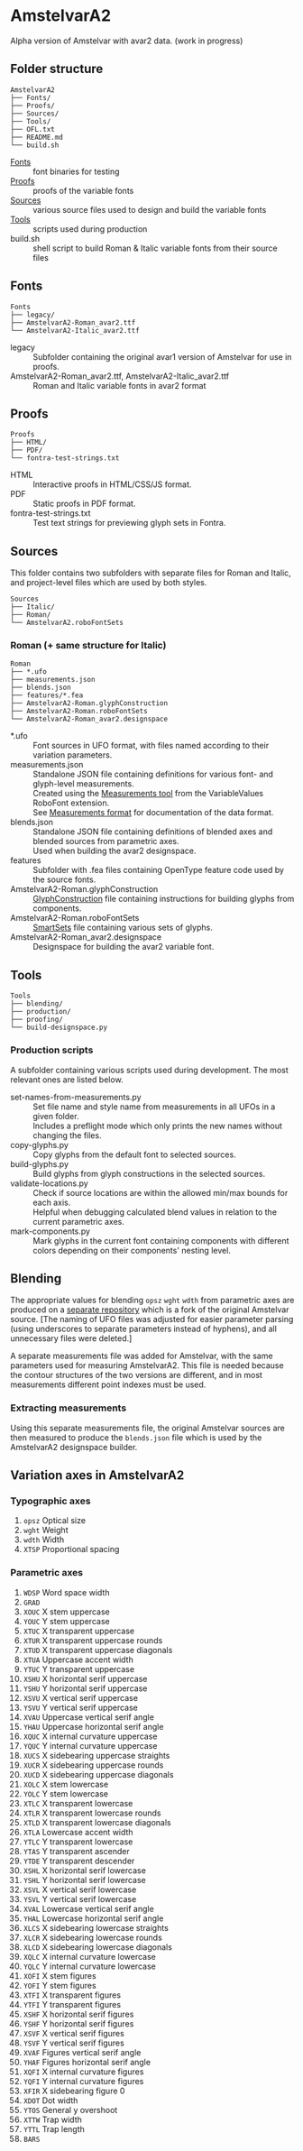 AmstelvarA2
===========

Alpha version of Amstelvar with avar2 data. (work in progress)


Folder structure
----------------

```
AmstelvarA2
├── Fonts/
├── Proofs/
├── Sources/
├── Tools/
├── OFL.txt
├── README.md
└── build.sh
```

<dl>
  <dt><a href='#fonts'>Fonts</a></dt>
  <dd>font binaries for testing</dd>
  <dt><a href='#proofs'>Proofs</a></dt>
  <dd>proofs of the variable fonts</dd>
  <dt><a href='#sources'>Sources</a></dt>
  <dd>various source files used to design and build the variable fonts</dd>
  <dt><a href='#tools'>Tools</a></dt>
  <dd>scripts used during production</dd>
  <dt>build.sh</dt>
  <dd>shell script to build Roman & Italic variable fonts from their source files</dd>
</dl>


Fonts
-----

```
Fonts
├── legacy/
├── AmstelvarA2-Roman_avar2.ttf
└── AmstelvarA2-Italic_avar2.ttf
```

<dl>
<dt>legacy</dt>
<dd>Subfolder containing the original avar1 version of Amstelvar for use in proofs.</dd>
<dt>AmstelvarA2-Roman_avar2.ttf, AmstelvarA2-Italic_avar2.ttf</dt>
<dd>Roman and Italic variable fonts in avar2 format</dd>
</dl>


Proofs
------

```
Proofs
├── HTML/
├── PDF/
└── fontra-test-strings.txt
```

<dl>
  <dt>HTML</dt>
  <dd>Interactive proofs in HTML/CSS/JS format.</dd>
  <dt>PDF</dt>
  <dd>Static proofs in PDF format.</dd>
  <dt>fontra-test-strings.txt</dt>
  <dd>Test text strings for previewing glyph sets in Fontra.</dd>
</dl>


Sources
-------

This folder contains two subfolders with separate files for Roman and Italic, and project-level files which are used by both styles.

```
Sources
├── Italic/
├── Roman/
└── AmstelvarA2.roboFontSets
```

### Roman (+ same structure for Italic)

```
Roman
├── *.ufo
├── measurements.json
├── blends.json
├── features/*.fea
├── AmstelvarA2-Roman.glyphConstruction
├── AmstelvarA2-Roman.roboFontSets
└── AmstelvarA2-Roman_avar2.designspace
```

<dl>
<dt>*.ufo</dt>
<dd>Font sources in UFO format, with files named according to their variation parameters.</dd>
<dt>measurements.json</dt>
<dd>Standalone JSON file containing definitions for various font- and glyph-level measurements.<br/>
  Created using the <a href='http://gferreira.github.io/fb-variable-values/reference/measurements/'>Measurements tool</a> from the VariableValues RoboFont extension.<br/>
  See <a href='http://gferreira.github.io/fb-variable-values/reference/measurements-format/'>Measurements format</a> for documentation of the data format.</dd>
<dt>blends.json</dt>
<dd>Standalone JSON file containing definitions of blended axes and blended sources from parametric axes.<br/>
  Used when building the avar2 designspace.</dd>
<dt>features</dt>
<dd>Subfolder with .fea files containing OpenType feature code used by the source fonts.</dd>
<dt>AmstelvarA2-Roman.glyphConstruction</dt>
<dd><a href='https://github.com/typemytype/GlyphConstruction'>GlyphConstruction</a> file containing instructions for building glyphs from components.</dd>
<dt>AmstelvarA2-Roman.roboFontSets</dt>
<dd><a href='http://robofont.com/documentation/topics/smartsets/'>SmartSets</a> file containing various sets of glyphs.</dd>
<dt>AmstelvarA2-Roman_avar2.designspace
<dd>Designspace for building the avar2 variable font.</dd>
</dl>


Tools
-----

```
Tools
├── blending/
├── production/
├── proofing/
└── build-designspace.py
```

### Production scripts

A subfolder containing various scripts used during development. The most relevant ones are listed below.

<dl>
  <dt>set-names-from-measurements.py</dt>
  <dd>Set file name and style name from measurements in all UFOs in a given folder.<br/>
    Includes a preflight mode which only prints the new names without changing the files.</dd>
  <dt>copy-glyphs.py</dt>
  <dd>Copy glyphs from the default font to selected sources.</dd>
  <dt>build-glyphs.py</dt>
  <dd>Build glyphs from glyph constructions in the selected sources.</dd>
  <dt>validate-locations.py</dt>
  <dd>Check if source locations are within the allowed min/max bounds for each axis.<br/>
    Helpful when debugging calculated blend values in relation to the current parametric axes.</dd>
  <dt>mark-components.py</dt>
  <dd>Mark glyphs in the current font containing components with different colors depending on their components' nesting level.</dd>
</dl>


Blending
--------

The appropriate values for blending `opsz` `wght` `wdth` from parametric axes are produced on a [separate repository](http://github.com/gferreira/amstelvar) which is a fork of the original Amstelvar source. [The naming of UFO files was adjusted for easier parameter parsing (using underscores to separate parameters instead of hyphens), and all unnecessary files were deleted.]

A separate measurements file was added for Amstelvar, with the same parameters used for measuring AmstelvarA2. This file is needed because the contour structures of the two versions are different, and in most measurements different point indexes must be used.

### Extracting measurements

Using this separate measurements file, the original Amstelvar sources are then measured to produce the `blends.json` file which is used by the AmstelvarA2 designspace builder.


Variation axes in AmstelvarA2
-----------------------------

### Typographic axes

1. `opsz` Optical size
2. `wght` Weight
3. `wdth` Width
4. `XTSP` Proportional spacing

### Parametric axes

1. `WDSP` Word space width
2. `GRAD`
3. `XOUC` X stem uppercase
4. `YOUC` Y stem uppercase
5. `XTUC` X transparent uppercase
6. `XTUR` X transparent uppercase rounds
7. `XTUD` X transparent uppercase diagonals
8. `XTUA` Uppercase accent width
9. `YTUC` Y transparent uppercase
10. `XSHU` X horizontal serif uppercase
11. `YSHU` Y horizontal serif uppercase
12. `XSVU` X vertical serif uppercase
13. `YSVU` Y vertical serif uppercase
14. `XVAU` Uppercase vertical serif angle
15. `YHAU` Uppercase horizontal serif angle
16. `XQUC` X internal curvature uppercase
17. `YQUC` Y internal curvature uppercase
18. `XUCS` X sidebearing uppercase straights
19. `XUCR` X sidebearing uppercase rounds
20. `XUCD` X sidebearing uppercase diagonals
21. `XOLC` X stem lowercase
22. `YOLC` Y stem lowercase
23. `XTLC` X transparent lowercase
24. `XTLR` X transparent lowercase rounds
25. `XTLD` X transparent lowercase diagonals
26. `XTLA` Lowercase accent width
27. `YTLC` Y transparent lowercase
28. `YTAS` Y transparent ascender
29. `YTDE` Y transparent descender
30. `XSHL` X horizontal serif lowercase
31. `YSHL` Y horizontal serif lowercase
32. `XSVL` X vertical serif lowercase
33. `YSVL` Y vertical serif lowercase
34. `XVAL` Lowercase vertical serif angle
35. `YHAL` Lowercase horizontal serif angle
36. `XLCS` X sidebearing lowercase straights
37. `XLCR` X sidebearing lowercase rounds
38. `XLCD` X sidebearing lowercase diagonals
39. `XQLC` X internal curvature lowercase
40. `YQLC` Y internal curvature lowercase
41. `XOFI` X stem figures
42. `YOFI` Y stem figures
43. `XTFI` X transparent figures
44. `YTFI` Y transparent figures
45. `XSHF` X horizontal serif figures
46. `YSHF` Y horizontal serif figures
47. `XSVF` X vertical serif figures
48. `YSVF` Y vertical serif figures
49. `XVAF` Figures vertical serif angle
50. `YHAF` Figures horizontal serif angle
51. `XQFI` X internal curvature figures
52. `YQFI` Y internal curvature figures
53. `XFIR` X sidebearing figure 0
54. `XDOT` Dot width
55. `YTOS` General y overshoot
56. `XTTW` Trap width
57. `YTTL` Trap length
58. `BARS`
